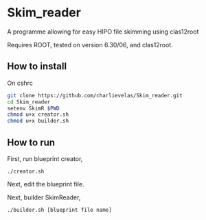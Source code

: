 # Skim_reader
A programme allowing for easy HIPO file skimming using clas12root

Requires ROOT, tested on version 6.30/06, and clas12root.

## How to install
On cshrc
```sh
git clone https://github.com/charlievelas/Skim_reader.git
cd Skim_reader
setenv SkimR $PWD
chmod u+x creator.sh
chmod u+x builder.sh
```

## How to run
First, run blueprint creator,

```
./creator.sh
```
Next, edit the blueprint file.

Next, builder SkimReader,

```
./builder.sh [blueprint file name] 
```

